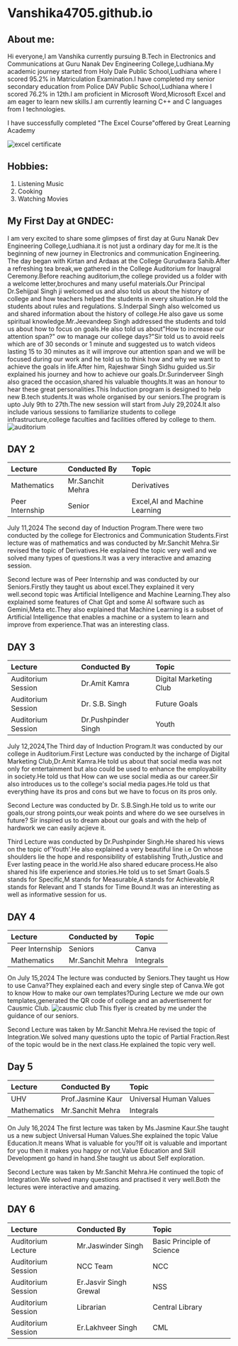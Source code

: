 # Vanshika4705.github.io
## About me:
Hi everyone,I am Vanshika currently pursuing B.Tech in Electronics and Communications at Guru Nanak Dev Engineering College,Ludhiana.My academic journey started from Holy Dale Public School,Ludhiana where I scored 95.2% in Matriculation Examination.I have completed my senior secondary education from Police DAV Public School,Ludhiana where I scored 76.2% in 12th.I am proficient in Microsoft Word,Microsoft Excel and am eager to learn new skills.I am currently learning C++ and C languages from I technologies. 


I have successfully completed "The Excel Course"offered by Great Learning Academy

![excel certificate](https://github.com/user-attachments/assets/7622951c-c87f-4849-99fa-dea994c1486c)

## Hobbies:
1. Listening Music
2. Cooking
3. Watching Movies

## My First Day at GNDEC:
I am very excited to share some glimpses of first day at Guru Nanak Dev Engineering College,Ludhiana.it is not just a ordinary day for me.It is the beginning of new journey in Electronics and communication Engineering.
The day began with Kirtan and Ardaas at the College Gurudwara Sahib.After a refreshing tea break,we gathered in the College Auditorium for Inaugral Ceremony.Before reaching auditorium,the college provided us a folder with a welcome letter,brochures and many useful materials.Our Principal Dr.Sehijpal Singh ji welcomed us and also told us about the history of college and how teachers helped the students in every situation.He told the students about rules and regulations. S.Inderpal Singh also welcomed us and shared information about the history of college.He also gave us some spiritual knowledge.Mr.Jeevandeep Singh addressed the students and told us about how to focus on goals.He also told us about"How to increase our attention span?"
ow to manage our college days?"Sir told us to avoid reels which are of 30 seconds or 1 minute and suggested us to watch videos lasting 15 to 30 minutes as it will improve our attention span and we will be focused during our work and he told us to think how and why we want to achieve the goals in life.After him, Rajeshwar Singh Sidhu guided us.Sir explained his journey and how to achieve our goals.Dr.Surinderveer Singh also graced the occasion,shared his valuable thoughts.It was an honour to hear these great personalities.This Induction program is designed to help new B.tech students.It was whole organised by our seniors.The program is upto July 9th to 27th.The new session will start from July 29,2024.It also include various sessions to familiarize students to college infrastructure,college faculties and facilities offered by college to them.
![auditorium](https://github.com/user-attachments/assets/57efa164-d0cc-4c15-8230-2913b02f5047)

## DAY 2

|Lecture|Conducted By|Topic|
| :----| :-----------| :------|
|Mathematics|Mr.Sanchit Mehra| Derivatives| 
|Peer Internship|Senior|Excel,AI and Machine Learning|

July 11,2024 The second day of Induction Program.There were two conducted by the college for Electronics and Communication Students.First lecture was of mathematics and was conducted by Mr.Sanchit Mehra.Sir revised the topic of Derivatives.He explained the topic very well and we solved many types of questions.It was a very interactive and amazing session.

Second lecture was of Peer Internship and was conducted by our Seniors.Firstly they taught us about excel.They explained it very well.second topic was Artificial Intelligence and Machine Learning.They also explained some features of Chat Gpt and some AI software such as Gemini,Meta etc.They also explained that Machine Learning is a subset of Artificial Intelligence that enables a machine or a system to learn and improve from experience.That was an interesting class.

## DAY 3

|Lecture|Conducted By|Topic|
| :----| :------------| :------|
|Auditorium Session|Dr.Amit Kamra|Digital Marketing Club|
|Auditorium Session|Dr. S.B. Singh|Future Goals|
|Auditorium Session|Dr.Pushpinder Singh|Youth|

July 12,2024,The Third day of Induction Program.It was conducted by our college in Auditorium.First Lecture was conducted by the incharge of Digital Marketing Club,Dr.Amit Kamra.He told us about that social media was not only for entertainment but also could be used to enhance the employability in society.He told us that How can we use social media as our career.Sir also introduces us to the college's social media pages.He
 told us that everything have its pros and cons but we have to focus on its pros only.

 Second Lecture was conducted by Dr. S.B.Singh.He told us to write our goals,our strong points,our weak points and where do we see ourselves in future? Sir inspired us to dream about our goals and with the help of hardwork we can easily acjieve it.

 Third Lecture was conducted by Dr.Pushpinder Singh.He shared his views on the topic of'Youth'.He also explained a very beautiful line i.e On whose shoulders lie the hope and responsibility of establishing Truth,Justice and Ever lasting peace in the world.He also shared educare process.He also shared his life experience and stories.He told us to set Smart Goals.S stands for Specific,M stands for Measurable,A stands for Achievable,R stands for Relevant and T stands for Time Bound.It was an interesting as well as informative session for us.

 ## DAY 4

 |Lecture|Conducted by|Topic|
 | :-----| :-----------| :--------|
 |Peer Internship|Seniors|Canva|
 |Mathematics|Mr.Sanchit Mehra|Integrals|

 On July 15,2024 The lecture was conducted by Seniors.They taught us How to use Canva?They explained each and every single step of Canva.We got to know  How to make our own templates?During Lecture we mde our own templates,generated the QR code of college and an advertisement for Causmic Club.
![causmic club](https://github.com/user-attachments/assets/f4857547-480e-41c6-be59-62ba3e78db21)
This flyer is created by me under the guidance of our seniors.

Second Lecture was taken by Mr.Sanchit Mehra.He revised the topic of Integration.We solved many questions upto the topic of Partial Fraction.Rest of the topic would be in the next class.He explained the topic very well.

## Day 5

|Lecture|Conducted By|Topic|
| :-----| :------------| :----------|
|UHV|Prof.Jasmine Kaur|Universal Human Values|
|Mathematics|Mr.Sanchit Mehra|Integrals|

On July 16,2024 The first lecture was taken by Ms.Jasmine Kaur.She taught us a new subject Universal Human Values.She explained the topic Value Education.It means What is valuable for you?If oit is valuable and important for you then it makes you happy or not.Value Education and Skill Development go hand in hand.She taught us about Self exploration.

Second Lecture was taken by Mr.Sanchit Mehra.He continued the topic of Integration.We solved many questions and practised it very well.Both the lectures were interactive and amazing.

## DAY 6

|Lecture|Conducted By|Topic|
| :-------| :------------| :---------|
|Auditorium Lecture|Mr.Jaswinder Singh|Basic Principle of Science|
|Auditorium Session|NCC Team|NCC|
|Auditorium Session|Er.Jasvir Singh Grewal|NSS|
|Auditorium Session|Librarian|Central Library|
|Auditorium Session|Er.Lakhveer Singh|CML|




 





